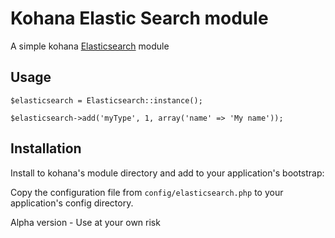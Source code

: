 # Kohana Elastic Search module
A simple kohana [Elasticsearch](http://www.elasticsearch.org/) module

## Usage
    $elasticsearch = Elasticsearch::instance();
  
    $elasticsearch->add('myType', 1, array('name' => 'My name'));

## Installation
  Install to kohana's module directory and add to your application's bootstrap:
  
  Copy the configuration file from `config/elasticsearch.php` to your application's config directory.

Alpha version - Use at your own risk
